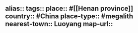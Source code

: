 alias::
tags::
place:: #[[Henan province]] 
country:: #China 
place-type:: #megalith  
nearest-town:: Luoyang
map-url::
-